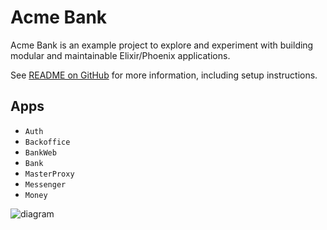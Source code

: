 # Acme Bank

Acme Bank is an example project to explore and experiment with building modular and maintainable Elixir/Phoenix applications.

See [README on GitHub](https://github.com/wojtekmach/acme_bank) for more information, including setup instructions.

## Apps

- `Auth`
- `Backoffice`
- `BankWeb`
- `Bank`
- `MasterProxy`
- `Messenger`
- `Money`

![diagram](assets/diagram.png)

